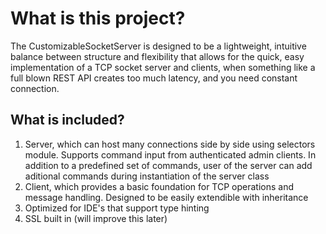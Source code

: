 # What is this project?
The CustomizableSocketServer is designed to be a lightweight, intuitive balance between structure and flexibility that allows for the quick, easy implementation of a TCP socket server and clients, when something like a full blown REST API creates too much latency, and you need constant connection.

## What is included?
1. Server, which can host many connections side by side using selectors module. Supports command input from authenticated admin clients. In addition to a predefined set of commands, user of the server can add aditional commands during instantiation of the server class
2. Client, which provides a basic foundation for TCP operations and message handling. Designed to be easily extendible with inheritance
3. Optimized for IDE's that support type hinting
4. SSL built in (will improve this later)